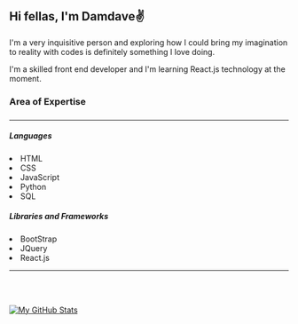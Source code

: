 ## <b>Hi fellas, I'm Damdave</b>✌️<br>
<p>I'm a very inquisitive person and exploring how I could bring my imagination to reality with codes is definitely something I love doing.</p>
<p>I'm a skilled front end developer and I'm learning React.js technology at the moment.</p>
<h3>Area of Expertise<h3/><hr>
<h5>Languages</h5>
<li>HTML<li>CSS<li>JavaScript<li>Python<li>SQL
<h5>Libraries and Frameworks</h5>
<li>BootStrap<li>JQuery<li>React.js
<hr>

<br><br>

[![My GitHub Stats](https://github-readme-stats.vercel.app/api/?username=damdave&count_private=true&theme=tokyonight&showicons=true&hide_border=true)]()

